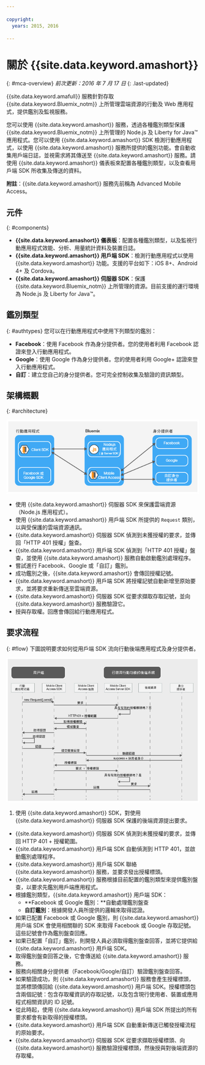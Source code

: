 ```yaml
---

copyright:
  years: 2015, 2016

---
```


# 關於 {{site.data.keyword.amashort}}
{: #mca-overview}
*前次更新：2016 年 7 月 17 日*
{: .last-updated}

{{site.data.keyword.amafull}} 服務針對存取 {{site.data.keyword.Bluemix_notm}} 上所管理雲端資源的行動及 Web 應用程式，提供鑑別及監視服務。

您可以使用 {{site.data.keyword.amashort}} 服務，透過各種鑑別類型保護 {{site.data.keyword.Bluemix_notm}} 上所管理的 Node.js 及 Liberty for Java&trade; 應用程式。您可以使用 {{site.data.keyword.amashort}} SDK 檢測行動應用程式，以使用 {{site.data.keyword.amashort}} 服務所提供的鑑別功能。會自動收集用戶端日誌，並視需求將其傳送至 {{site.data.keyword.amashort}} 服務。請使用 {{site.data.keyword.amashort}} 儀表板來配置各種鑑別類型，以及查看用戶端 SDK 所收集及傳送的資料。

**附註**：{{site.data.keyword.amashort}} 服務先前稱為 Advanced Mobile Access。

## 元件
{: #components}

* **{{site.data.keyword.amashort}} 儀表板**：配置各種鑑別類型，以及監視行動應用程式效能、分析、用量統計資料及裝置日誌。
* **{{site.data.keyword.amashort}} 用戶端 SDK**：檢測行動應用程式以使用 {{site.data.keyword.amashort}} 功能。支援的平台如下：iOS 8+、Android 4+ 及 Cordova。
* **{{site.data.keyword.amashort}} 伺服器 SDK**：保護 {{site.data.keyword.Bluemix_notm}} 上所管理的資源。目前支援的運行環境為 Node.js 及 Liberty for Java&trade;。

## 鑑別類型
{: #authtypes}
您可以在行動應用程式中使用下列類型的鑑別：
* **Facebook**：使用 Facebook 作為身分提供者。您的使用者利用 Facebook 認證來登入行動應用程式。
* **Google**：使用 Google 作為身分提供者。您的使用者利用 Google+ 認證來登入行動應用程式。
* **自訂**：建立您自己的身分提供者。您可完全控制收集及驗證的資訊類型。

## 架構概觀
{: #architecture}

![影像](images/mca-overview.jpg)

* 使用 {{site.data.keyword.amashort}} 伺服器 SDK 來保護雲端資源（Node.js 應用程式）。
* 使用 {{site.data.keyword.amashort}} 用戶端 SDK 所提供的 `Request` 類別，以與受保護的雲端資源通訊。
* {{site.data.keyword.amashort}} 伺服器 SDK 偵測到未獲授權的要求，並傳回「HTTP 401 授權」盤查。
* {{site.data.keyword.amashort}} 用戶端 SDK 偵測到「HTTP 401 授權」盤查，並使用 {{site.data.keyword.amashort}} 服務自動啟動鑑別處理程序。
* 嘗試進行 Facebook、Google 或「自訂」鑑別。
* 成功鑑別之後，{{site.data.keyword.amashort}} 會傳回授權記號。
* {{site.data.keyword.amashort}} 用戶端 SDK 將授權記號自動新增至原始要求，並將要求重新傳送至雲端資源。
* {{site.data.keyword.amashort}} 伺服器 SDK 從要求擷取存取記號，並向 {{site.data.keyword.amashort}} 服務驗證它。
* 授與存取權。回應會傳回給行動應用程式。

## 要求流程
{: #flow}
下圖說明要求如何從用戶端 SDK 流向行動後端應用程式及身分提供者。

![影像](images/mca-sequence-overview.jpg)

1. 使用 {{site.data.keyword.amashort}} SDK，對使用 {{site.data.keyword.amashort}} 伺服器 SDK 保護的後端資源提出要求。
* {{site.data.keyword.amashort}} 伺服器 SDK 偵測到未獲授權的要求，並傳回 HTTP 401 + 授權範圍。
* {{site.data.keyword.amashort}} 用戶端 SDK 自動偵測到 HTTP 401，並啟動鑑別處理程序。
* {{site.data.keyword.amashort}} 用戶端 SDK 聯絡 {{site.data.keyword.amashort}} 服務，並要求發出授權標頭。
* {{site.data.keyword.amashort}} 服務根據目前配置的鑑別類型來提供鑑別盤查，以要求先鑑別用戶端應用程式。
* 根據鑑別類型，{{site.data.keyword.amashort}} 用戶端 SDK：
   * **Facebook 或 Google 鑑別：**自動處理鑑別盤查
   * **自訂鑑別**：根據開發人員所提供的邏輯來取得認證。
* 如果已配置 Facebook 或 Google 鑑別，則 {{site.data.keyword.amashort}} 用戶端 SDK 會使用相關聯的 SDK 來取得 Facebook 或 Google 存取記號。這些記號會作為鑑別盤查回應。
* 如果已配置「自訂」鑑別，則開發人員必須取得鑑別盤查回答，並將它提供給 {{site.data.keyword.amashort}} 用戶端 SDK。
* 取得鑑別盤查回答之後，它會傳送給 {{site.data.keyword.amashort}} 服務。
* 服務向相關身分提供者（Facebook/Google/自訂）驗證鑑別盤查回答。
* 如果驗證成功，則 {{site.data.keyword.amashort}} 服務會產生授權標頭，並將標頭傳回給 {{site.data.keyword.amashort}} 用戶端 SDK。授權標頭包含兩個記號：包含存取權資訊的存取記號，以及包含現行使用者、裝置或應用程式相關資訊的 ID 記號。
* 從此時起，使用 {{site.data.keyword.amashort}} 用戶端 SDK 所提出的所有要求都會有新取得的授權標頭。
* {{site.data.keyword.amashort}} 用戶端 SDK 自動重新傳送已觸發授權流程的原始要求。
* {{site.data.keyword.amashort}} 伺服器 SDK 從要求擷取授權標頭、向 {{site.data.keyword.amashort}} 服務驗證授權標頭，然後授與對後端資源的存取權。
